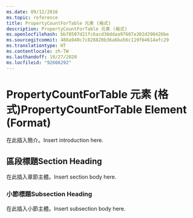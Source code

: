 ```yaml
---
ms.date: 09/12/2016
ms.topic: reference
title: PropertyCountForTable 元素 (格式)
description: PropertyCountForTable 元素 (格式)
ms.openlocfilehash: bb78507d21fc6acd36ddaa97607a302d290426be
ms.sourcegitcommit: 488a940c7c828820b36a6ba56c119f64614afc29
ms.translationtype: HT
ms.contentlocale: zh-TW
ms.lasthandoff: 10/27/2020
ms.locfileid: "92666292"
---
```

# <a name="propertycountfortable-element-format"></a><span data-ttu-id="b5cef-103">PropertyCountForTable 元素 (格式)</span><span class="sxs-lookup"><span data-stu-id="b5cef-103">PropertyCountForTable Element (Format)</span></span>

<span data-ttu-id="b5cef-104">在此插入簡介。</span><span class="sxs-lookup"><span data-stu-id="b5cef-104">Insert introduction here.</span></span>

## <a name="section-heading"></a><span data-ttu-id="b5cef-105">區段標題</span><span class="sxs-lookup"><span data-stu-id="b5cef-105">Section Heading</span></span>

<span data-ttu-id="b5cef-106">在此插入章節主體。</span><span class="sxs-lookup"><span data-stu-id="b5cef-106">Insert section body here.</span></span>

### <a name="subsection-heading"></a><span data-ttu-id="b5cef-107">小節標題</span><span class="sxs-lookup"><span data-stu-id="b5cef-107">Subsection Heading</span></span>

<span data-ttu-id="b5cef-108">在此插入小節主體。</span><span class="sxs-lookup"><span data-stu-id="b5cef-108">Insert subsection body here.</span></span>
